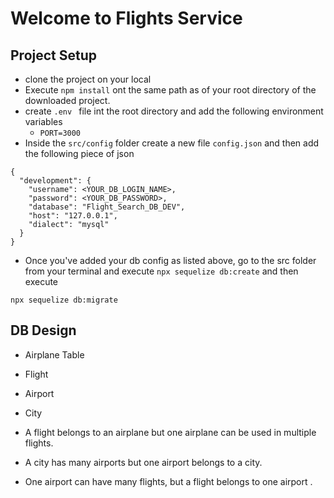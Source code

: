 # Welcome to Flights Service

## Project Setup

- clone the project on your local
- Execute `npm install` ont the same path as of your root directory of the downloaded project.
- create `.env ` file int the root directory and add the following environment variables
    - `PORT=3000`
- Inside the `src/config` folder create a new file `config.json` and then add the following piece of json
```
{
  "development": {
    "username": <YOUR_DB_LOGIN_NAME>,
    "password": <YOUR_DB_PASSWORD>,
    "database": "Flight_Search_DB_DEV",
    "host": "127.0.0.1",
    "dialect": "mysql"
  }
}

```

- Once you've added your db config as listed above, go to the src folder from your terminal and execute `npx sequelize db:create` 
and then execute

`npx sequelize db:migrate`

## DB Design
- Airplane Table
- Flight
- Airport
- City 

- A flight belongs to an airplane but one airplane can be used in multiple flights.
- A city has many airports but one airport belongs to a city.
- One airport can have many flights, but a flight belongs to one airport .
